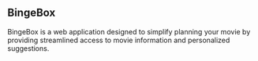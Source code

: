 ## BingeBox
BingeBox is a web application designed to simplify planning your movie by providing streamlined access to movie information and personalized suggestions.
